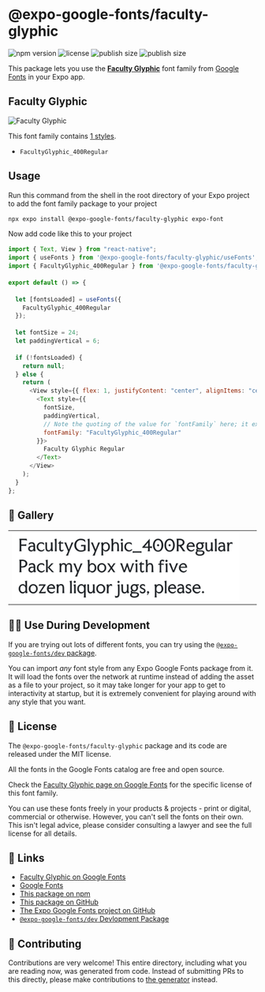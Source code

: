 # @expo-google-fonts/faculty-glyphic

![npm version](https://flat.badgen.net/npm/v/@expo-google-fonts/faculty-glyphic)
![license](https://flat.badgen.net/github/license/expo/google-fonts)
![publish size](https://flat.badgen.net/packagephobia/install/@expo-google-fonts/faculty-glyphic)
![publish size](https://flat.badgen.net/packagephobia/publish/@expo-google-fonts/faculty-glyphic)

This package lets you use the [**Faculty Glyphic**](https://fonts.google.com/specimen/Faculty+Glyphic) font family from [Google Fonts](https://fonts.google.com/) in your Expo app.

## Faculty Glyphic

![Faculty Glyphic](./font-family.png)

This font family contains [1 styles](#-gallery).

- `FacultyGlyphic_400Regular`

## Usage

Run this command from the shell in the root directory of your Expo project to add the font family package to your project

```sh
npx expo install @expo-google-fonts/faculty-glyphic expo-font
```

Now add code like this to your project

```js
import { Text, View } from "react-native";
import { useFonts } from '@expo-google-fonts/faculty-glyphic/useFonts';
import { FacultyGlyphic_400Regular } from '@expo-google-fonts/faculty-glyphic/400Regular';

export default () => {

  let [fontsLoaded] = useFonts({
    FacultyGlyphic_400Regular
  });

  let fontSize = 24;
  let paddingVertical = 6;

  if (!fontsLoaded) {
    return null;
  } else {
    return (
      <View style={{ flex: 1, justifyContent: "center", alignItems: "center" }}>
        <Text style={{
          fontSize,
          paddingVertical,
          // Note the quoting of the value for `fontFamily` here; it expects a string!
          fontFamily: "FacultyGlyphic_400Regular"
        }}>
          Faculty Glyphic Regular
        </Text>
      </View>
    );
  }
};
```

## 🔡 Gallery


||||
|-|-|-|
|![FacultyGlyphic_400Regular](./400Regular/FacultyGlyphic_400Regular.ttf.png)||||


## 👩‍💻 Use During Development

If you are trying out lots of different fonts, you can try using the [`@expo-google-fonts/dev` package](https://github.com/expo/google-fonts/tree/master/font-packages/dev#readme).

You can import _any_ font style from any Expo Google Fonts package from it. It will load the fonts over the network at runtime instead of adding the asset as a file to your project, so it may take longer for your app to get to interactivity at startup, but it is extremely convenient for playing around with any style that you want.


## 📖 License

The `@expo-google-fonts/faculty-glyphic` package and its code are released under the MIT license.

All the fonts in the Google Fonts catalog are free and open source.

Check the [Faculty Glyphic page on Google Fonts](https://fonts.google.com/specimen/Faculty+Glyphic) for the specific license of this font family.

You can use these fonts freely in your products & projects - print or digital, commercial or otherwise. However, you can't sell the fonts on their own. This isn't legal advice, please consider consulting a lawyer and see the full license for all details.

## 🔗 Links

- [Faculty Glyphic on Google Fonts](https://fonts.google.com/specimen/Faculty+Glyphic)
- [Google Fonts](https://fonts.google.com/)
- [This package on npm](https://www.npmjs.com/package/@expo-google-fonts/faculty-glyphic)
- [This package on GitHub](https://github.com/expo/google-fonts/tree/master/font-packages/faculty-glyphic)
- [The Expo Google Fonts project on GitHub](https://github.com/expo/google-fonts)
- [`@expo-google-fonts/dev` Devlopment Package](https://github.com/expo/google-fonts/tree/master/font-packages/dev)

## 🤝 Contributing

Contributions are very welcome! This entire directory, including what you are reading now, was generated from code. Instead of submitting PRs to this directly, please make contributions to [the generator](https://github.com/expo/google-fonts/tree/master/packages/generator) instead.
